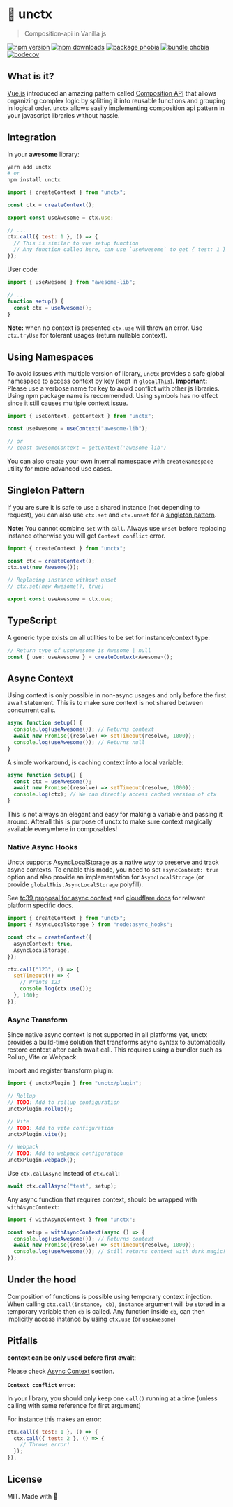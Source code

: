 # 🍦 unctx

> Composition-api in Vanilla js

[![npm version][npm-v-src]][npm-v-href]
[![npm downloads][npm-dm-src]][npm-dm-href]
[![package phobia][packagephobia-src]][packagephobia-href]
[![bundle phobia][bundlephobia-src]][bundlephobia-href]
[![codecov][codecov-src]][codecov-href]

## What is it?

[Vue.js](https://vuejs.org) introduced an amazing pattern called [Composition API](https://v3.vuejs.org/guide/composition-api-introduction.html) that allows organizing complex logic by splitting it into reusable functions and grouping in logical order. `unctx` allows easily implementing composition api pattern in your javascript libraries without hassle.

## Integration

In your **awesome** library:

```bash
yarn add unctx
# or
npm install unctx
```

```js
import { createContext } from "unctx";

const ctx = createContext();

export const useAwesome = ctx.use;

// ...
ctx.call({ test: 1 }, () => {
  // This is similar to vue setup function
  // Any function called here, can use `useAwesome` to get { test: 1 }
});
```

User code:

```js
import { useAwesome } from "awesome-lib";

// ...
function setup() {
  const ctx = useAwesome();
}
```

**Note:** when no context is presented `ctx.use` will throw an error. Use `ctx.tryUse` for tolerant usages (return nullable context).

## Using Namespaces

To avoid issues with multiple version of library, `unctx` provides a safe global namespace to access context by key (kept in [`globalThis`](https://developer.mozilla.org/en-US/docs/Web/JavaScript/Reference/Global_Objects/globalThis)). **Important:** Please use a verbose name for key to avoid conflict with other js libraries. Using npm package name is recommended. Using symbols has no effect since it still causes multiple context issue.

```js
import { useContext, getContext } from "unctx";

const useAwesome = useContext("awesome-lib");

// or
// const awesomeContext = getContext('awesome-lib')
```

You can also create your own internal namespace with `createNamespace` utility for more advanced use cases.

## Singleton Pattern

If you are sure it is safe to use a shared instance (not depending to request), you can also use `ctx.set` and `ctx.unset` for a [singleton pattern](https://en.wikipedia.org/wiki/Singleton_pattern).

**Note:** You cannot combine `set` with `call`. Always use `unset` before replacing instance otherwise you will get `Context conflict` error.

```js
import { createContext } from "unctx";

const ctx = createContext();
ctx.set(new Awesome());

// Replacing instance without unset
// ctx.set(new Awesome(), true)

export const useAwesome = ctx.use;
```

## TypeScript

A generic type exists on all utilities to be set for instance/context type:

```ts
// Return type of useAwesome is Awesome | null
const { use: useAwesome } = createContext<Awesome>();
```

## Async Context

Using context is only possible in non-async usages and only before the first await statement. This is to make sure context is not shared between concurrent calls.

```js
async function setup() {
  console.log(useAwesome()); // Returns context
  await new Promise((resolve) => setTimeout(resolve, 1000));
  console.log(useAwesome()); // Returns null
}
```

A simple workaround, is caching context into a local variable:

```js
async function setup() {
  const ctx = useAwesome();
  await new Promise((resolve) => setTimeout(resolve, 1000));
  console.log(ctx); // We can directly access cached version of ctx
}
```

This is not always an elegant and easy for making a variable and passing it around. Afterall this is purpose of unctx to make sure context magically available everywhere in composables!

### Native Async Hooks

Unctx supports [AsyncLocalStorage](https://nodejs.org/api/async_context.html#class-asynclocalstorage) as a native way to preserve and track async contexts. To enable this mode, you need to set `asyncContext: true` option and also provide an implementation for `AsyncLocalStorage` (or provide `globalThis.AsyncLocalStorage` polyfill).

See [tc39 proposal for async context](https://github.com/tc39/proposal-async-context) and [cloudflare docs](https://developers.cloudflare.com/workers/runtime-apis/nodejs/asynclocalstorage/) for relavant platform specific docs.

```ts
import { createContext } from "unctx";
import { AsyncLocalStorage } from "node:async_hooks";

const ctx = createContext({
  asyncContext: true,
  AsyncLocalStorage,
});

ctx.call("123", () => {
  setTimeout(() => {
    // Prints 123
    console.log(ctx.use());
  }, 100);
});
```

### Async Transform

Since native async context is not supported in all platforms yet, unctx provides a build-time solution that transforms async syntax to automatically restore context after each await call. This requires using a bundler such as Rollup, Vite or Webpack.

Import and register transform plugin:

```js
import { unctxPlugin } from "unctx/plugin";

// Rollup
// TODO: Add to rollup configuration
unctxPlugin.rollup();

// Vite
// TODO: Add to vite configuration
unctxPlugin.vite();

// Webpack
// TODO: Add to webpack configuration
unctxPlugin.webpack();
```

Use `ctx.callAsync` instead of `ctx.call`:

```js
await ctx.callAsync("test", setup);
```

Any async function that requires context, should be wrapped with `withAsyncContext`:

```js
import { withAsyncContext } from "unctx";

const setup = withAsyncContext(async () => {
  console.log(useAwesome()); // Returns context
  await new Promise((resolve) => setTimeout(resolve, 1000));
  console.log(useAwesome()); // Still returns context with dark magic!
});
```

## Under the hood

Composition of functions is possible using temporary context injection. When calling `ctx.call(instance, cb)`, `instance` argument will be stored in a temporary variable then `cb` is called. Any function inside `cb`, can then implicitly access instance by using `ctx.use` (or `useAwesome`)

## Pitfalls

**context can be only used before first await**:

Please check [Async Context](#async-context) section.

**`Context conflict` error**:

In your library, you should only keep one `call()` running at a time (unless calling with same reference for first argument)

For instance this makes an error:

```js
ctx.call({ test: 1 }, () => {
  ctx.call({ test: 2 }, () => {
    // Throws error!
  });
});
```

## License

MIT. Made with 💖

<!-- Refs -->

[npm-v-src]: https://flat.badgen.net/npm/v/unctx/latest
[npm-v-href]: https://npmjs.com/package/unctx
[npm-dm-src]: https://flat.badgen.net/npm/dm/unctx
[npm-dm-href]: https://npmjs.com/package/unctx
[packagephobia-src]: https://flat.badgen.net/packagephobia/install/unctx
[packagephobia-href]: https://packagephobia.now.sh/result?p=unctx
[bundlephobia-src]: https://flat.badgen.net/bundlephobia/min/unctx
[bundlephobia-href]: https://bundlephobia.com/result?p=unctx
[codecov-src]: https://flat.badgen.net/codecov/c/github/unjs/unctx/master
[codecov-href]: https://codecov.io/gh/unjs/unctx
